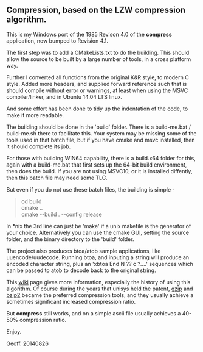 Compression, based on the LZW compression algorithm.
----------------------------------------------------

This is my Windows port of the 1985 Revison 4.0 of the **compress** application, now bumped
to Revision 4.1.

The first step was to add a CMakeLists.txt to do the building. This should allow 
the source to be built by a large number of tools, in a cross platform way.

Further I converted all functions from the original K&R style, to modern C 
style. Added more headers, and supplied forward reference such that is should
compile without error or warnings, at least when using the MSVC compiler/linker,
and in Ubuntu 14.04 LTS linux.

And some effort has been done to tidy up the indentation of the code, to make it 
more readable.

The building should be done in the 'build' folder. There is a build-me.bat / build-me.sh
there to facilitate this. Your system may be missing some of the tools used in 
that batch file, but if you have cmake and msvc installed, then it should 
complete its job.

For those with building WIN64 capability, there is a build.x64 folder for this,
again with a build-me.bat that first sets up the 64-bit build environment, then does 
the build. If you are not using MSVC10, or it is installed diffently, then this 
batch file may need some TLC.

But even if you do not use these batch files, the building is simple -

> cd build  
> cmake ..  
> cmake --build . --config release  

In *nix the 3rd line can just be 'make' if a unix makefile is the generator of your 
choice. Alternatively you can use the cmake GUI, setting the source folder, and the 
binary directory to the 'build' folder.

The project also produces btoa/atob sample applications, like uuencode/uudecode.
Running btoa, and inputing a string will produce an encoded character string,
plus an 'xbtoa End N ?? c ?....' sequences which can be passed to atob to decode 
back to the original string.

This <a href="http://en.wikipedia.org/wiki/Compress" target="_blank">wiki</a> page gives
more information, especially the history of using this algorithm. Of course during the 
years that unisys held the patent, <a href="http://www.gzip.org/" target="_blank">gzip</a>
and <a href="http://bzip.org/" target="_blank">bzip2</a> became the preferred compression 
tools, and they usually achieve a sometimes significant increased compression ratio.

But **compress** still works, and on a simple ascii file usually achieves a 40-50% compression
ratio.

Enjoy.

Geoff.
20140826
